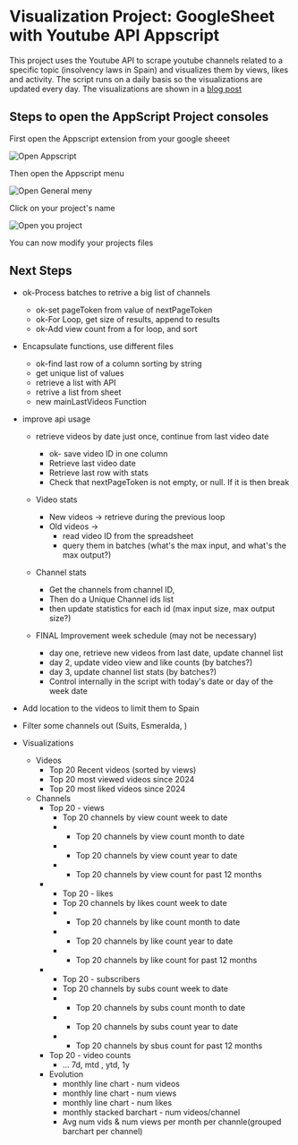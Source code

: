 # Visualization Project: GoogleSheet with Youtube API Appscript

This project uses the Youtube API to scrape youtube channels related to a specific topic (insolvency laws in Spain) and visualizes them by views, likes and activity. The script runs on a daily basis so the visualizations are updated every day. The visualizations are shown in a [blog post](https://presmerats.github.io/data/visualization/googlesheets/2024/10/09/Google-sheets-Viz.html)


## Steps to open the AppScript Project consoles

First open the Appscript extension from your google sheeet

![Open Appscript](files://./img/1_open_app_script.png)

Then open the Appscript menu

![Open General meny](files://./img/1_open_app_script.png)

Click on your project's name

![Open you project](files://./img/1_open_app_script.png)

You can now modify your projects files


## Next Steps


* ok-Process batches to retrive a big list of channels
  * ok-set pageToken from value of nextPageToken
  * ok-For Loop, get size of results, append to results
  * ok-Add view count from a for loop, and sort 


* Encapsulate functions, use different files
    * ok-find last row of a column sorting by string
    * get unique list of values
    * retrieve a list with API
    * retrive a list from sheet
    * new mainLastVideos Function

* improve api usage
  * retrieve videos by date just once, continue from last video date
    * ok- save video ID in one column 
    * Retrieve last video date
    * Retrieve last row with stats
    * Check that nextPageToken is not empty, or null. If it is then break

  * Video stats
    * New videos -> retrieve during the previous loop 
    * Old videos ->
      * read video ID from the spreadsheet
      * query them in batches (what's the max input, and what's the max output?)
  
  * Channel stats
    * Get the channels from channel ID, 
    * Then do a Unique Channel ids list
    * then update statistics for each id (max input size, max output size?)

  
  * FINAL Improvement week schedule (may not be necessary)
    * day one, retrieve new videos from last date, update channel list
    * day 2, update video view and like counts (by batches?)
    * day 3, update channel list stats (by batches?)
    * Control internally in the script with today's date or day of the week date

* Add location to the videos to limit them to Spain 

* Filter some channels out (Suits, Esmeralda, )


* Visualizations
  * Videos 
    * Top 20 Recent videos (sorted by views)
    * Top 20 most viewed videos since 2024
    * Top 20 most liked videos since 2024
  * Channels
    * Top 20 - views
      * Top 20 channels by view count week to date
      * * Top 20 channels by view count month to date
      * * Top 20 channels by view count year to date
      * * Top 20 channels by view count for past 12 months
    * * Top 20 - likes
      * Top 20 channels by likes count week to date
      * * Top 20 channels by like count month to date
      * * Top 20 channels by like count year to date
      * * Top 20 channels by like count for past 12 months
    * * Top 20 - subscribers
      * Top 20 channels by subs count week to date
      * * Top 20 channels by subs count month to date
      * * Top 20 channels by subs count year to date
      * * Top 20 channels by sbus count for past 12 months
    * Top 20 - video counts
      * ... 7d, mtd , ytd, 1y
    * Evolution
      * monthly line chart - num videos
      * monthly line chart - num views
      * monthly line chart - num likes
      * monthly stacked barchart - num videos/channel
      * Avg num vids & num views per month per channle(grouped barchart per channel)